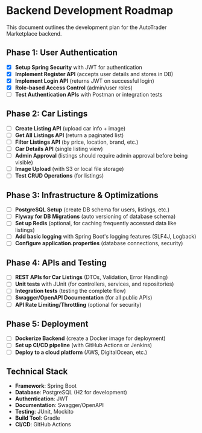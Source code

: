 # Backend Development Roadmap

This document outlines the development plan for the AutoTrader Marketplace backend.

## Phase 1: User Authentication

- [x] **Setup Spring Security** with JWT for authentication
- [x] **Implement Register API** (accepts user details and stores in DB)
- [x] **Implement Login API** (returns JWT on successful login)
- [x] **Role-based Access Control** (admin/user roles)
- [ ] **Test Authentication APIs** with Postman or integration tests

## Phase 2: Car Listings

- [ ] **Create Listing API** (upload car info + image)
- [ ] **Get All Listings API** (return a paginated list)
- [ ] **Filter Listings API** (by price, location, brand, etc.)
- [ ] **Car Details API** (single listing view)
- [ ] **Admin Approval** (listings should require admin approval before being visible)
- [ ] **Image Upload** (with S3 or local file storage)
- [ ] **Test CRUD Operations** (for listings)

## Phase 3: Infrastructure & Optimizations

- [ ] **PostgreSQL Setup** (create DB schema for users, listings, etc.)
- [ ] **Flyway for DB Migrations** (auto versioning of database schema)
- [ ] **Set up Redis** (optional, for caching frequently accessed data like listings)
- [ ] **Add basic logging** with Spring Boot's logging features (SLF4J, Logback)
- [ ] **Configure application.properties** (database connections, security)

## Phase 4: APIs and Testing

- [ ] **REST APIs for Car Listings** (DTOs, Validation, Error Handling)
- [ ] **Unit tests** with JUnit (for controllers, services, and repositories)
- [ ] **Integration tests** (testing the complete flow)
- [ ] **Swagger/OpenAPI Documentation** (for all public APIs)
- [ ] **API Rate Limiting/Throttling** (optional for security)

## Phase 5: Deployment

- [ ] **Dockerize Backend** (create a Docker image for deployment)
- [ ] **Set up CI/CD pipeline** (with GitHub Actions or Jenkins)
- [ ] **Deploy to a cloud platform** (AWS, DigitalOcean, etc.)

## Technical Stack

- **Framework**: Spring Boot
- **Database**: PostgreSQL (H2 for development)
- **Authentication**: JWT
- **Documentation**: Swagger/OpenAPI
- **Testing**: JUnit, Mockito
- **Build Tool**: Gradle
- **CI/CD**: GitHub Actions
